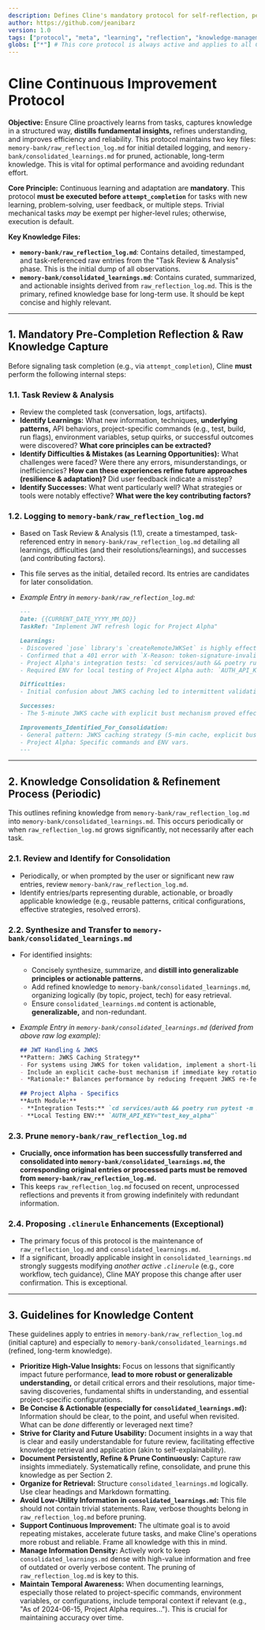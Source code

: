 ```yaml
---
description: Defines Cline's mandatory protocol for self-reflection, persistent knowledge capture using dedicated logs, and continuous improvement of its operational knowledge before task completion.
author: https://github.com/jeanibarz
version: 1.0
tags: ["protocol", "meta", "learning", "reflection", "knowledge-management", "core-behavior"]
globs: ["*"] # This core protocol is always active and applies to all Cline operations.
---
```

# Cline Continuous Improvement Protocol

**Objective:** Ensure Cline proactively learns from tasks, captures knowledge in a structured way, **distills fundamental insights,** refines understanding, and improves efficiency and reliability. This protocol maintains two key files: `memory-bank/raw_reflection_log.md` for initial detailed logging, and `memory-bank/consolidated_learnings.md` for pruned, actionable, long-term knowledge. This is vital for optimal performance and avoiding redundant effort.

**Core Principle:** Continuous learning and adaptation are **mandatory**. This protocol **must be executed before `attempt_completion`** for tasks with new learning, problem-solving, user feedback, or multiple steps. Trivial mechanical tasks *may* be exempt per higher-level rules; otherwise, execution is default.

**Key Knowledge Files:**

* **`memory-bank/raw_reflection_log.md`**: Contains detailed, timestamped, and task-referenced raw entries from the "Task Review & Analysis" phase. This is the initial dump of all observations.
* **`memory-bank/consolidated_learnings.md`**: Contains curated, summarized, and actionable insights derived from `raw_reflection_log.md`. This is the primary, refined knowledge base for long-term use. It should be kept concise and highly relevant.

---

## 1. Mandatory Pre-Completion Reflection & Raw Knowledge Capture

Before signaling task completion (e.g., via `attempt_completion`), Cline **must** perform the following internal steps:

### 1.1. Task Review & Analysis

* Review the completed task (conversation, logs, artifacts).
* **Identify Learnings:** What new information, techniques, **underlying patterns,** API behaviors, project-specific commands (e.g., test, build, run flags), environment variables, setup quirks, or successful outcomes were discovered? **What core principles can be extracted?**
* **Identify Difficulties & Mistakes (as Learning Opportunities):** What challenges were faced? Were there any errors, misunderstandings, or inefficiencies? **How can these experiences refine future approaches (resilience & adaptation)?** Did user feedback indicate a misstep?
* **Identify Successes:** What went particularly well? What strategies or tools were notably effective? **What were the key contributing factors?**

### 1.2. Logging to `memory-bank/raw_reflection_log.md`

* Based on Task Review & Analysis (1.1), create a timestamped, task-referenced entry in `memory-bank/raw_reflection_log.md` detailing all learnings, difficulties (and their resolutions/learnings), and successes (and contributing factors).
* This file serves as the initial, detailed record. Its entries are candidates for later consolidation.
* *Example Entry in `memory-bank/raw_reflection_log.md`:*

    ```markdown
    ---
    Date: {{CURRENT_DATE_YYYY_MM_DD}}
    TaskRef: "Implement JWT refresh logic for Project Alpha"

    Learnings:
    - Discovered `jose` library's `createRemoteJWKSet` is highly effective for dynamic key fetching for Project Alpha's auth.
    - Confirmed that a 401 error with `X-Reason: token-signature-invalid` from the auth provider requires re-fetching JWKS.
    - Project Alpha's integration tests: `cd services/auth && poetry run pytest -m integration --maxfail=1`
    - Required ENV for local testing of Project Alpha auth: `AUTH_API_KEY="test_key_alpha"`

    Difficulties:
    - Initial confusion about JWKS caching led to intermittent validation failures. Resolved by implementing a 5-minute cache.

    Successes:
    - The 5-minute JWKS cache with explicit bust mechanism proved effective.

    Improvements_Identified_For_Consolidation:
    - General pattern: JWKS caching strategy (5-min cache, explicit bust).
    - Project Alpha: Specific commands and ENV vars.
    ---
    ```

---

## 2. Knowledge Consolidation & Refinement Process (Periodic)

This outlines refining knowledge from `memory-bank/raw_reflection_log.md` into `memory-bank/consolidated_learnings.md`. This occurs periodically or when `raw_reflection_log.md` grows significantly, not necessarily after each task.

### 2.1. Review and Identify for Consolidation

* Periodically, or when prompted by the user or significant new raw entries, review `memory-bank/raw_reflection_log.md`.
* Identify entries/parts representing durable, actionable, or broadly applicable knowledge (e.g., reusable patterns, critical configurations, effective strategies, resolved errors).

### 2.2. Synthesize and Transfer to `memory-bank/consolidated_learnings.md`

* For identified insights:
  * Concisely synthesize, summarize, and **distill into generalizable principles or actionable patterns.**
  * Add refined knowledge to `memory-bank/consolidated_learnings.md`, organizing logically (by topic, project, tech) for easy retrieval.
  * Ensure `consolidated_learnings.md` content is actionable, **generalizable,** and non-redundant.
* *Example Entry in `memory-bank/consolidated_learnings.md` (derived from above raw log example):*

    ```markdown
    ## JWT Handling & JWKS
    **Pattern: JWKS Caching Strategy**
    - For systems using JWKS for token validation, implement a short-lived cache (e.g., 5 minutes) for fetched JWKS.
    - Include an explicit cache-bust mechanism if immediate key rotation needs to be handled.
    - *Rationale:* Balances performance by reducing frequent JWKS re-fetching against timely key updates. Mitigates intermittent validation failures due to stale keys.

    ## Project Alpha - Specifics
    **Auth Module:**
    - **Integration Tests:** `cd services/auth && poetry run pytest -m integration --maxfail=1`
    - **Local Testing ENV:** `AUTH_API_KEY="test_key_alpha"`
    ```

### 2.3. Prune `memory-bank/raw_reflection_log.md`

* **Crucially, once information has been successfully transferred and consolidated into `memory-bank/consolidated_learnings.md`, the corresponding original entries or processed parts **must be removed** from `memory-bank/raw_reflection_log.md`.**
* This keeps `raw_reflection_log.md` focused on recent, unprocessed reflections and prevents it from growing indefinitely with redundant information.

### 2.4. Proposing `.clinerule` Enhancements (Exceptional)

* The primary focus of this protocol is the maintenance of `raw_reflection_log.md` and `consolidated_learnings.md`.
* If a significant, broadly applicable insight in `consolidated_learnings.md` strongly suggests modifying *another active `.clinerule`* (e.g., core workflow, tech guidance), Cline MAY propose this change after user confirmation. This is exceptional.

---

## 3. Guidelines for Knowledge Content

These guidelines apply to entries in `memory-bank/raw_reflection_log.md` (initial capture) and especially to `memory-bank/consolidated_learnings.md` (refined, long-term knowledge).

* **Prioritize High-Value Insights:** Focus on lessons that significantly impact future performance, **lead to more robust or generalizable understanding,** or detail critical errors and their resolutions, major time-saving discoveries, fundamental shifts in understanding, and essential project-specific configurations.
* **Be Concise & Actionable (especially for `consolidated_learnings.md`):** Information should be clear, to the point, and useful when revisited. What can be *done* differently or leveraged next time?
* **Strive for Clarity and Future Usability:** Document insights in a way that is clear and easily understandable for future review, facilitating effective knowledge retrieval and application (akin to self-explainability).
* **Document Persistently, Refine & Prune Continuously:** Capture raw insights immediately. Systematically refine, consolidate, and prune this knowledge as per Section 2.
* **Organize for Retrieval:** Structure `consolidated_learnings.md` logically. Use clear headings and Markdown formatting.
* **Avoid Low-Utility Information in `consolidated_learnings.md`:** This file should not contain trivial statements. Raw, verbose thoughts belong in `raw_reflection_log.md` before pruning.
* **Support Continuous Improvement:** The ultimate goal is to avoid repeating mistakes, accelerate future tasks, and make Cline's operations more robust and reliable. Frame all knowledge with this in mind.
* **Manage Information Density:** Actively work to keep `consolidated_learnings.md` dense with high-value information and free of outdated or overly verbose content. The pruning of `raw_reflection_log.md` is key to this.
* **Maintain Temporal Awareness:** When documenting learnings, especially those related to project-specific commands, environment variables, or configurations, include temporal context if relevant (e.g., "As of 2024-06-15, Project Alpha requires..."). This is crucial for maintaining accuracy over time.
